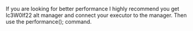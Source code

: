 If you are looking for better performance I highly recommend you get Ic3W0lf22 alt manager and connect your executor to the manager.
Then use the performance(); command.
